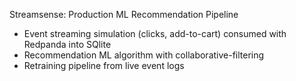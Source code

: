 Streamsense: Production ML Recommendation Pipeline 
- Event streaming simulation (clicks, add-to-cart) consumed with Redpanda into SQlite
- Recommendation ML algorithm with collaborative-filtering
- Retraining pipeline from live event logs 
